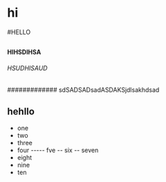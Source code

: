 # hi
#HELLO
##
#### HIHSDIHSA
######            HSUDHISAUD
############# sdSADSADsadASDAKSjdlsakhdsad
## hehllo

- one
- two
- three
- four
 ----- fve
  -- six
-- seven
- eight
- nine
- ten